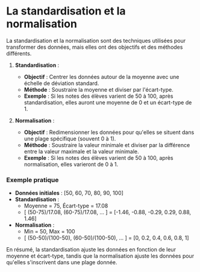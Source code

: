 # La standardisation et la normalisation
La standardisation et la normalisation sont des techniques utilisées pour transformer des données, mais elles ont des objectifs et des méthodes différents.

1. **Standardisation** :
   - **Objectif** : Centrer les données autour de la moyenne avec une échelle de déviation standard.
   - **Méthode** : Soustraire la moyenne et diviser par l'écart-type.
   - **Exemple** : Si les notes des élèves varient de 50 à 100, après standardisation, elles auront une moyenne de 0 et un écart-type de 1.

2. **Normalisation** :
   - **Objectif** : Redimensionner les données pour qu'elles se situent dans une plage spécifique (souvent 0 à 1).
   - **Méthode** : Soustraire la valeur minimale et diviser par la différence entre la valeur maximale et la valeur minimale.
   - **Exemple** : Si les notes des élèves varient de 50 à 100, après normalisation, elles varieront de 0 à 1.

### Exemple pratique

- **Données initiales** : [50, 60, 70, 80, 90, 100]
- **Standardisation** :
  - Moyenne = 75, Écart-type = 17.08
  - [ (50-75)/17.08, (60-75)/17.08, ... ] = [-1.46, -0.88, -0.29, 0.29, 0.88, 1.46]
- **Normalisation** :
  - Min = 50, Max = 100
  - [ (50-50)/(100-50), (60-50)/(100-50), ... ] = [0, 0.2, 0.4, 0.6, 0.8, 1]

En résumé, la standardisation ajuste les données en fonction de leur moyenne et écart-type, tandis que la normalisation ajuste les données pour qu'elles s'inscrivent dans une plage donnée.
